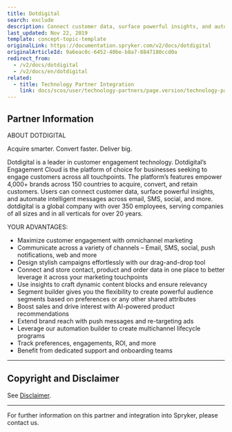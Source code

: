 ```yaml
---
title: Dotdigital
search: exclude
description: Connect customer data, surface powerful insights, and automate intelligent messages across email, SMS, social, and more by integrating Dotdigital into Spryker Commerce OS.
last_updated: Nov 22, 2019
template: concept-topic-template
originalLink: https://documentation.spryker.com/v2/docs/dotdigital
originalArticleId: 9a6eac0c-6452-40be-b8a7-8847180ccd0a
redirect_from:
  - /v2/docs/dotdigital
  - /v2/docs/en/dotdigital
related:
  - title: Technology Partner Integration
    link: docs/scos/user/technology-partners/page.version/technology-partners.html
---
```


## Partner Information

ABOUT DOTDIGITAL

Acquire smarter. Convert faster. Deliver big.

Dotdigital is a leader in customer engagement technology. Dotdigital’s Engagement Cloud is the platform of choice for businesses seeking to engage customers across all touchpoints. The platform’s features empower 4,000+ brands across 150 countries to acquire, convert, and retain customers. Users can connect customer data, surface powerful insights, and automate intelligent messages across email, SMS, social, and more. dotdigital is a global company with over 350 employees, serving companies of all sizes and in all verticals for over 20 years.

YOUR ADVANTAGES:

* Maximize customer engagement with omnichannel marketing
* Communicate across a variety of channels – Email, SMS, social, push notifications, web and more
* Design stylish campaigns effortlessly with our drag-and-drop tool
* Connect and store contact, product and order data in one place to better leverage it across your marketing touchpoints
* Use insights to craft dynamic content blocks and ensure relevancy
* Segment builder gives you the flexibility to create powerful audience segments based on preferences or any other shared attributes
* Boost sales and drive interest with AI-powered product recommendations
* Extend brand reach with push messages and re-targeting ads
* Leverage our automation builder to create multichannel lifecycle programs
* Track preferences, engagements, ROI, and more
* Benefit from dedicated support and onboarding teams

---

## Copyright and Disclaimer

See [Disclaimer](https://github.com/spryker/spryker-documentation).

---
For further information on this partner and integration into Spryker, please contact us.

<div class="hubspot-forms hubspot-forms--docs">
<div class="hubspot-form" id="hubspot-partners-1">
            <div class="script-embed" data-code="
                                            hbspt.forms.create({
				                                portalId: '2770802',
				                                formId: '163e11fb-e833-4638-86ae-a2ca4b929a41',
              	                                onFormReady: function() {
              		                                const hbsptInit = new CustomEvent('hbsptInit', {bubbles: true});
              		                                document.querySelector('#hubspot-partners-1').dispatchEvent(hbsptInit);
              	                                }
				                            });
            "></div>
</div>
</div>

